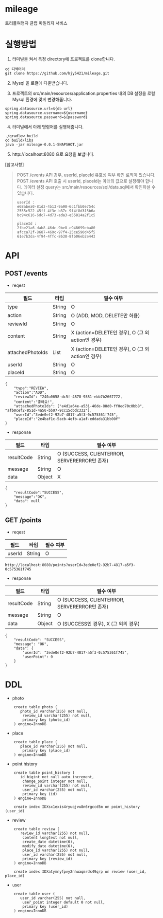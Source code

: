 # mileage
트리플여행자 클럽 마일리지 서비스

# 실행방법
1. 터미널을 켜서 특정 directory에 프로젝트를 clone합니다.
``` 
cd 디렉터리
git clone https://github.com/hjy5421/mileage.git
```

2. Mysql 을 로컬에 다운받습니다.


3. 프로젝트의 src/main/resources/application.properties 내의 DB 설정을 로컬 Mysql 환경에 맞게 변경해줍니다.
```
spring.datasource.url=${db url}
spring.datasource.username=${username}
spring.datasource.password=${password}
```


4. 터미널에서 아래 명령어를 실행해줍니다.
```
./gradlew build
cd build/libs 
java -jar mileage-0.0.1-SNAPSHOT.jar
```


5. http://localhost:8080 으로 요청을 보냅니다.


[참고사항] 
> POST /events API 경우, userId, placeId 유효성 여부 확인 로직이 있습니다.
> POST /events API 호출 시 userId, placeId는 아래의 값으로 설정해야 합니다.
> 데이터 설정 query는 src/main/resources/sql/data.sql에서 확인하실 수 있습니다.
> ```
> userId : 
> e68abea0-81d2-4b13-9a90-6c1fbb0e754c
> 2555c522-45ff-4f3e-b37c-9f4f8d315b6a
> bc94c616-6dc7-4d73-ada3-e55814a2f1c5
>
> placeId :
> 2fbe21a6-dab8-46dc-9be8-c948699eba80
> afcca72f-8687-460c-97f4-25ce590d45f5
> 61e7b3da-4f94-4ffc-8638-8fb06eb2e443
> ```

# API

## POST /events
- reqest

| 필드 | 타입 | 필수 여부 | 
| ------ | ------ | ------ |
| type | String | O |
| action | String | O (ADD, MOD, DELETE만 허용) |
| reviewId | String | O |
| content | String | X (action=DELETE인 경우), O (그 외 action인 경우) |
| attachedPhotoIds | List | X (action=DELETE인 경우), O (그 외 action인 경우) |
| userId | String | O |
| placeId | String | O |


```
{
    "type":"REVIEW",
    "action":"ADD",
    "reviewId": "240a0658-dc5f-4878-9381-ebb7b2667772,
    "content":"좋아요!",
    "attachedPhotoIds": ["e4d1a64e-a531-46de-88d0-ff0ed70c0bb8", "afb0cef2-851d-4a50-bb07-9cc15cbdc332"],
    "userId":"3ede0ef2-92b7-4817-a5f3-0c575361f745",
    "placeId":"2e4baf1c-5acb-4efb-a1af-eddada31bb00f"
}
```

- response

| 필드 | 타입 | 필수 여부 | 
| ------ | ------ | ------ |
| resultCode | String | O (SUCCESS, CLIENTERROR, SERVERERROR만 존재) |
| message | String | O |
| data | Object | X |


```
{
    "resultCode":"SUCCESS",
    "message":"OK",
    "data": null
}
```

## GET /points
- reqest

| 필드 | 타입 | 필수 여부 | 
| ------ | ------ | ------ |
| userId | String | O |

```
http://localhost:8080/points?userId=3ede0ef2-92b7-4817-a5f3-0c575361f745
```

- response

| 필드 | 타입 | 필수 여부 | 
| ------ | ------ | ------ |
| resultCode | String | O (SUCCESS, CLIENTERROR, SERVERERROR만 존재) |
| message | String | O |
| data | Object | O (SUCCESS인 경우), X (그 외의 경우) |

```
{
    "resultCode": "SUCCESS",
    "message": "OK",
    "data": {
        "userId": "3ede0ef2-92b7-4817-a5f3-0c575361f745",
        "userPoint": 0
    }
}
```

# DDL
- photo

```
    create table photo (
       photo_id varchar(255) not null,
        review_id varchar(255) not null,
        primary key (photo_id)
    ) engine=InnoDB
```

- place

```
    create table place (
       place_id varchar(255) not null,
        primary key (place_id)
    ) engine=InnoDB
```

- point history

```
    create table point_history (
       id bigint not null auto_increment,
        change_point integer not null,
        review_id varchar(255) not null,
        user_id varchar(255) not null,
        primary key (id)
    ) engine=InnoDB
    
    create index IDXsx1exis4ryuqjvu8n6rgccd5m on point_history (user_id)
```

- review

```
    create table review (
       review_id varchar(255) not null,
        content longtext not null,
        create_date datetime(6),
        modify_date datetime(6),
        place_id varchar(255) not null,
        user_id varchar(255) not null,
        primary key (review_id)
    ) engine=InnoDB
    
    create index IDXatymnyfpvy2nhuaqmrds49qrp on review (user_id, place_id)
```

- user

```
    create table user (
       user_id varchar(255) not null,
        user_point integer default 0 not null,
        primary key (user_id)
    ) engine=InnoDB
```


